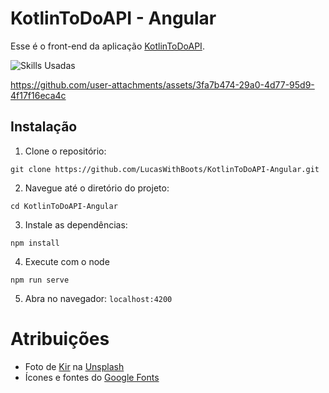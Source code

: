 # KotlinToDoAPI - Angular

Esse é o front-end da aplicação [KotlinToDoAPI](https://github.com/LucasWithBoots/KotlinToDoAPI).

![Skills Usadas](https://skillicons.dev/icons?i=angular,typescript,sass,idea)

https://github.com/user-attachments/assets/3fa7b474-29a0-4d77-95d9-4f17f16eca4c

## Instalação

1. Clone o repositório:

```
git clone https://github.com/LucasWithBoots/KotlinToDoAPI-Angular.git
```

2. Navegue até o diretório do projeto:

```
cd KotlinToDoAPI-Angular
```

3. Instale as dependências:

```
npm install
```

4. Execute com o node

```
npm run serve
```

5. Abra no navegador: `localhost:4200`

# Atribuições

- Foto de <a href="https://unsplash.com/pt-br/@kirrender?utm_content=creditCopyText&utm_medium=referral&utm_source=unsplash">Kir</a> na <a href="https://unsplash.com/pt-br/fotografias/uma-foto-em-preto-e-branco-de-algumas-rochas-ufod2uFjkTI?utm_content=creditCopyText&utm_medium=referral&utm_source=unsplash">Unsplash</a>
- Ícones e fontes do [Google Fonts](https://fonts.google.com)
